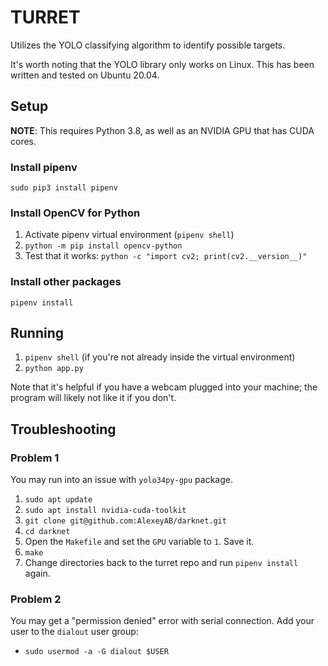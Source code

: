 # TURRET

Utilizes the YOLO classifying algorithm to identify possible targets.

It's worth noting that the YOLO library only works on Linux. This has been written and tested on Ubuntu 20.04.

## Setup

**NOTE**: This requires Python 3.8, as well as an NVIDIA GPU that has CUDA cores.

### Install pipenv
`sudo pip3 install pipenv`

### Install OpenCV for Python
1. Activate pipenv virtual environment (`pipenv shell`)
2. `python -m pip install opencv-python`
3. Test that it works: `python -c "import cv2; print(cv2.__version__)"`

### Install other packages
`pipenv install`

## Running

1. `pipenv shell` (if you're not already inside the virtual environment)
2. `python app.py`

Note that it's helpful if you have a webcam plugged into your machine; the program will likely not like it if you don't.

## Troubleshooting

### Problem 1
You may run into an issue with `yolo34py-gpu` package.

1. `sudo apt update`
2. `sudo apt install nvidia-cuda-toolkit`
3. `git clone git@github.com:AlexeyAB/darknet.git`
4. `cd darknet`
5. Open the `Makefile` and set the `GPU` variable to `1`. Save it.
5. `make`
6. Change directories back to the turret repo and run `pipenv install` again.

### Problem 2
You may get a "permission denied" error with serial connection. Add your user to the `dialout` user group:

- `sudo usermod -a -G dialout $USER`
